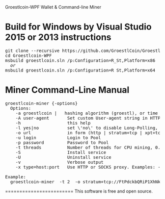 Groestlcoin-WPF Wallet & Command-line Miner

Build for Windows by Visual Studio 2015 or 2013 instructions
============================================================
<pre>
git clone --recursive https://github.com/GroestlCoin/Groestlcoin-WPF 
cd Groestlcoin-WPF
msbuild groestlcoin.sln /p:Configuration=R_St,Platform=x86
  <i>or</i>
msbuild groestlcoin.sln /p:Configuration=R_St,Platform=x64
</pre>


Miner Command-Line Manual
=========================
<pre>
groestlcoin-miner {-options}
  Options:
    -a groestlcoin |<seconds>   hashing algorithm (groestl), or time between getwork requests 1..60, default 15
    -A user-agent       Set custom User-agent string in HTTP header, default: Ufasoft bitcoin miner
    -h                  this help
    -l yes|no           set \'no\' to disable Long-Polling, default \'yes\'\n"
    -o url              in form (http | stratum+tcp | xpt+tcp)://username:password@server.tld:port/path, by default http://127.0.0.1:8332
    -u login            Login to Pool
    -p password         Password to Pool
    -t threads          Number of threads for CPU mining, 0..256, by default is number of CPUs (Cores), 0 - disable CPU mining
    -S                  Install service
    -U                  Uninstall service
	-v                  Verbose output
    -x type=host:port   Use HTTP or SOCKS proxy. Examples: -x http=127.0.0.1:3128, -x socks=127.0.0.1:1080

Example:
  groestlcoin-miner  -t 2  -o stratum+tcp://FtPdckbQRiP1XhNkL78s1LmJBhzYhkZL8V:1@erebor.dwarfpool.com:3345
</pre>

========================
This software is free and open source.
